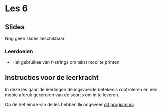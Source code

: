 # Les 6

## Slides

Nog geen slides beschikbaar

### Leerdoelen

* Het gebruiken van f-strings om tekst mooi te printen.

## Instructies voor de leerkracht <a href="#instructies-voor-de-leerkracht" id="instructies-voor-de-leerkracht"></a>

In deze les gaan de leerlingen de ingevoerde betekenis controleren en een mooie afdruk genereren van de scores om in te leveren.

Op de het einde van de les hebben lln ongeveer [dit programma](https://replit.com/@mevrHermans/pidk-k3-m3-l6-einde#main.py).
